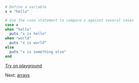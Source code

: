 ```rb
# Define a variable
x = "hello"

# Use the case statement to compare x against several cases
case x
when "hello"
  puts "x is hello"
when "world"
  puts "x is world"
else
  puts "x is something else"
end
```
[Try on playground](https://onecompiler.com/ruby/3yh7dhbz9)

Next: [arrays](/2022/11/09/arrays.html)
